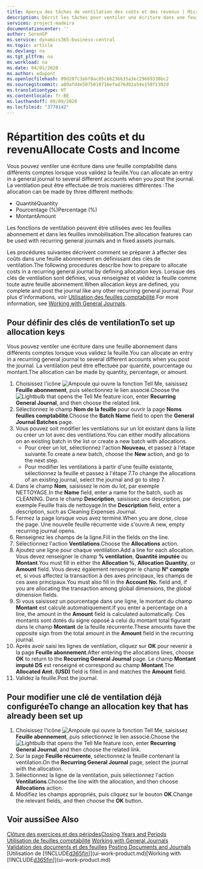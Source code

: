 ```yaml
---
title: Aperçu des tâches de ventilation des coûts et des revenus | Microsoft Docs
description: Décrit les tâches pour ventiler une écriture dans une feuille comptabilité dans différents comptes lorsque vous validez la feuille.
services: project-madeira
documentationcenter: ''
author: SorenGP
ms.service: dynamics365-business-central
ms.topic: article
ms.devlang: na
ms.tgt_pltfrm: na
ms.workload: na
ms.date: 04/01/2020
ms.author: edupont
ms.openlocfilehash: 09d287c3ebf8ac05cb6236b35a3ec29669338bc2
ms.sourcegitcommit: a80afd4e5075018716efad76d82a54e158f1392d
ms.translationtype: HT
ms.contentlocale: fr-BE
ms.lasthandoff: 09/09/2020
ms.locfileid: "3778142"
---
```

# <a name="allocate-costs-and-income"></a><span data-ttu-id="587d8-103">Répartition des coûts et du revenu</span><span class="sxs-lookup"><span data-stu-id="587d8-103">Allocate Costs and Income</span></span>
<span data-ttu-id="587d8-104">Vous pouvez ventiler une écriture dans une feuille comptabilité dans différents comptes lorsque vous validez la feuille.</span><span class="sxs-lookup"><span data-stu-id="587d8-104">You can allocate an entry in a general journal to several different accounts when you post the journal.</span></span> <span data-ttu-id="587d8-105">La ventilation peut être effectuée de trois manières différentes :</span><span class="sxs-lookup"><span data-stu-id="587d8-105">The allocation can be made by three different methods:</span></span>

* <span data-ttu-id="587d8-106">Quantité</span><span class="sxs-lookup"><span data-stu-id="587d8-106">Quantity</span></span>
* <span data-ttu-id="587d8-107">Pourcentage (%)</span><span class="sxs-lookup"><span data-stu-id="587d8-107">Percentage (%)</span></span>
* <span data-ttu-id="587d8-108">Montant</span><span class="sxs-lookup"><span data-stu-id="587d8-108">Amount</span></span>

<span data-ttu-id="587d8-109">Les fonctions de ventilation peuvent être utilisées avec les feuilles abonnement et dans les feuilles immobilisation.</span><span class="sxs-lookup"><span data-stu-id="587d8-109">The allocation features can be used with recurring general journals and in fixed assets journals.</span></span>
<!--You can also distribute the cost or revenue of a line to an intercompany partner when you post a sales or purchase document. When you post the document, a line will be posted in your general journal, and a corresponding line will be created in the intercompany outbox.-->

<span data-ttu-id="587d8-110">Les procédures suivantes décrivent comment se préparer à affecter des coûts dans une feuille abonnement en définissant des clés de ventilation.</span><span class="sxs-lookup"><span data-stu-id="587d8-110">The following procedures describe how to prepare to allocate costs in a recurring general journal by defining allocation keys.</span></span> <span data-ttu-id="587d8-111">Lorsque des clés de ventilation sont définies, vous renseignez et validez la feuille comme toute autre feuille abonnement.</span><span class="sxs-lookup"><span data-stu-id="587d8-111">When allocation keys are defined, you complete and post the journal like any other recurring general journal.</span></span> <span data-ttu-id="587d8-112">Pour plus d'informations, voir [Utilisation des feuilles comptabilité](ui-work-general-journals.md).</span><span class="sxs-lookup"><span data-stu-id="587d8-112">For more information, see [Working with General Journals](ui-work-general-journals.md).</span></span>

## <a name="to-set-up-allocation-keys"></a><span data-ttu-id="587d8-113">Pour définir des clés de ventilation</span><span class="sxs-lookup"><span data-stu-id="587d8-113">To set up allocation keys</span></span>
<span data-ttu-id="587d8-114">Vous pouvez ventiler une écriture dans une feuille abonnement dans différents comptes lorsque vous validez la feuille.</span><span class="sxs-lookup"><span data-stu-id="587d8-114">You can allocate an entry in a recurring general journal to several different accounts when you post the journal.</span></span> <span data-ttu-id="587d8-115">La ventilation peut être effectuée par quantité, pourcentage ou montant.</span><span class="sxs-lookup"><span data-stu-id="587d8-115">The allocation can be made by quantity, percentage, or amount.</span></span>
1. <span data-ttu-id="587d8-116">Choisissez l'icône ![Ampoule qui ouvre la fonction Tell Me](media/ui-search/search_small.png "Dites-moi ce que vous voulez faire"), saisissez **Feuille abonnement**, puis sélectionnez le lien associé.</span><span class="sxs-lookup"><span data-stu-id="587d8-116">Choose the ![Lightbulb that opens the Tell Me feature](media/ui-search/search_small.png "Tell me what you want to do") icon, enter **Recurring General Journal**, and then choose the related link.</span></span>
2. <span data-ttu-id="587d8-117">Sélectionnez le champ **Nom de la feuille** pour ouvrir la page **Noms feuilles comptabilité**.</span><span class="sxs-lookup"><span data-stu-id="587d8-117">Choose the **Batch Name** field to open the **General Journal Batches** page.</span></span>
3. <span data-ttu-id="587d8-118">Vous pouvez soit modifier les ventilations sur un lot existant dans la liste ou créer un lot avec des ventilations.</span><span class="sxs-lookup"><span data-stu-id="587d8-118">You can either modify allocations on an existing batch in the list or create a new batch with allocations.</span></span>
   * <span data-ttu-id="587d8-119">Pour créer un lot, sélectionnez l'action **Nouveau**, et passez à l'étape suivante.</span><span class="sxs-lookup"><span data-stu-id="587d8-119">To create a new batch, choose the **New** action, and go to the next step.</span></span>
   * <span data-ttu-id="587d8-120">Pour modifier les ventilations à partir d'une feuille existante, sélectionnez la feuille et passez à l'étape 7.</span><span class="sxs-lookup"><span data-stu-id="587d8-120">To change the allocations of an existing journal, select the journal and go to step 7.</span></span>    
4. <span data-ttu-id="587d8-121">Dans le champ **Nom**, saisissez le nom du lot, par exemple NETTOYAGE.</span><span class="sxs-lookup"><span data-stu-id="587d8-121">In the **Name** field, enter a name for the batch, such as CLEANING.</span></span> <span data-ttu-id="587d8-122">Dans le champ **Description**, saisissez une description, par exemple Feuille frais de nettoyage.</span><span class="sxs-lookup"><span data-stu-id="587d8-122">In the **Description** field, enter a description, such as Cleaning Expenses Journal.</span></span>
5. <span data-ttu-id="587d8-123">Fermez la page lorsque vous avez terminé.</span><span class="sxs-lookup"><span data-stu-id="587d8-123">When you are done, close the page.</span></span> <span data-ttu-id="587d8-124">Une nouvelle feuille récurrente vide s'ouvre.</span><span class="sxs-lookup"><span data-stu-id="587d8-124">A new, empty recurring journal opens.</span></span>
6. <span data-ttu-id="587d8-125">Renseignez les champs de la ligne.</span><span class="sxs-lookup"><span data-stu-id="587d8-125">Fill in the fields on the line.</span></span>
7. <span data-ttu-id="587d8-126">Sélectionnez l'action **Ventilations**.</span><span class="sxs-lookup"><span data-stu-id="587d8-126">Choose the **Allocations** action.</span></span>
8. <span data-ttu-id="587d8-127">Ajoutez une ligne pour chaque ventilation.</span><span class="sxs-lookup"><span data-stu-id="587d8-127">Add a line for each allocation.</span></span> <span data-ttu-id="587d8-128">Vous devez renseigner le champ **% ventilation**, **Quantité imputée** ou **Montant**.</span><span class="sxs-lookup"><span data-stu-id="587d8-128">You must fill in either the **Allocation %**, **Allocation Quantity**, or **Amount** field.</span></span> <span data-ttu-id="587d8-129">Vous devez également renseigner le champ **N° compte** et, si vous affectez la transaction à des axes principaux, les champs de ces axes principaux.</span><span class="sxs-lookup"><span data-stu-id="587d8-129">You must also fill in the **Account No.** field and, if you are allocating the transaction among global dimensions, the global dimension fields.</span></span>
9. <span data-ttu-id="587d8-130">Si vous saisissez un pourcentage dans une ligne, le montant du champ **Montant** est calculé automatiquement.</span><span class="sxs-lookup"><span data-stu-id="587d8-130">If you enter a percentage on a line, the amount in the **Amount** field is calculated automatically.</span></span> <span data-ttu-id="587d8-131">Ces montants sont dotés du signe opposé à celui du montant total figurant dans le champ **Montant** de la feuille récurrente.</span><span class="sxs-lookup"><span data-stu-id="587d8-131">These amounts have the opposite sign from the total amount in the **Amount** field in the recurring journal.</span></span>
10. <span data-ttu-id="587d8-132">Après avoir saisi les lignes de ventilation, cliquez sur **OK** pour revenir à la page **Feuille abonnement**.</span><span class="sxs-lookup"><span data-stu-id="587d8-132">After entering the allocations lines, choose **OK** to return to the **Recurring General Journal** page.</span></span> <span data-ttu-id="587d8-133">Le champ **Montant imputé DS** est renseigné et correspond au champ **Montant**.</span><span class="sxs-lookup"><span data-stu-id="587d8-133">The **Allocated Amt. (USD)** field is filled in and matches the **Amount** field.</span></span>
11. <span data-ttu-id="587d8-134">Validez la feuille.</span><span class="sxs-lookup"><span data-stu-id="587d8-134">Post the journal.</span></span>

## <a name="to-change-an-allocation-key-that-has-already-been-set-up"></a><span data-ttu-id="587d8-135">Pour modifier une clé de ventilation déjà configurée</span><span class="sxs-lookup"><span data-stu-id="587d8-135">To change an allocation key that has already been set up</span></span>
1. <span data-ttu-id="587d8-136">Choisissez l'icône ![Ampoule qui ouvre la fonction Tell Me](media/ui-search/search_small.png "Dites-moi ce que vous voulez faire"), saisissez **Feuille abonnement**, puis sélectionnez le lien associé.</span><span class="sxs-lookup"><span data-stu-id="587d8-136">Choose the ![Lightbulb that opens the Tell Me feature](media/ui-search/search_small.png "Tell me what you want to do") icon, enter **Recurring General Journal**, and then choose the related link.</span></span>
2. <span data-ttu-id="587d8-137">Sur la page **Feuille récurrente**, sélectionnez la feuille contenant la ventilation.</span><span class="sxs-lookup"><span data-stu-id="587d8-137">On the **Recurring General Journal** page, select the journal with the allocation.</span></span>
3. <span data-ttu-id="587d8-138">Sélectionnez la ligne de la ventilation, puis sélectionnez l'action **Ventilations**.</span><span class="sxs-lookup"><span data-stu-id="587d8-138">Choose the line with the allocation, and then choose **Allocations** action.</span></span>
4. <span data-ttu-id="587d8-139">Modifiez les champs appropriés, puis cliquez sur le bouton **OK**.</span><span class="sxs-lookup"><span data-stu-id="587d8-139">Change the relevant fields, and then choose the **OK** button.</span></span>

## <a name="see-also"></a><span data-ttu-id="587d8-140">Voir aussi</span><span class="sxs-lookup"><span data-stu-id="587d8-140">See Also</span></span>
[<span data-ttu-id="587d8-141">Clôture des exercices et des périodes</span><span class="sxs-lookup"><span data-stu-id="587d8-141">Closing Years and Periods</span></span>](year-close-years-periods.md)  
<span data-ttu-id="587d8-142">[Utilisation de feuilles comptabilité](ui-work-general-journals.md)  </span><span class="sxs-lookup"><span data-stu-id="587d8-142">[Working with General Journals](ui-work-general-journals.md)  </span></span>  
<span data-ttu-id="587d8-143">[Validation des documents et des feuilles](ui-post-documents-journals.md)  </span><span class="sxs-lookup"><span data-stu-id="587d8-143">[Posting Documents and Journals](ui-post-documents-journals.md)  </span></span>  
<span data-ttu-id="587d8-144">[Utilisation de [!INCLUDE[d365fin](includes/d365fin_md.md)]](ui-work-product.md)</span><span class="sxs-lookup"><span data-stu-id="587d8-144">[Working with [!INCLUDE[d365fin](includes/d365fin_md.md)]](ui-work-product.md)</span></span>
